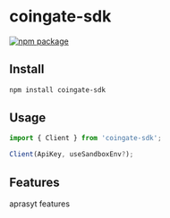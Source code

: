 # coingate-sdk

[![npm package][npm-img]][npm-url]

## Install

```bash
npm install coingate-sdk
```

## Usage

```ts
import { Client } from 'coingate-sdk';

Client(ApiKey, useSandboxEnv?);
```

## Features

aprasyt features

[npm-img]: https://res.cloudinary.com/crunchbase-production/image/upload/c_lpad,h_170,w_170,f_auto,b_white,q_auto:eco,dpr_1/qgvd7rw5evi86a7su7zy
[npm-url]: https://github.com/konkurenta
